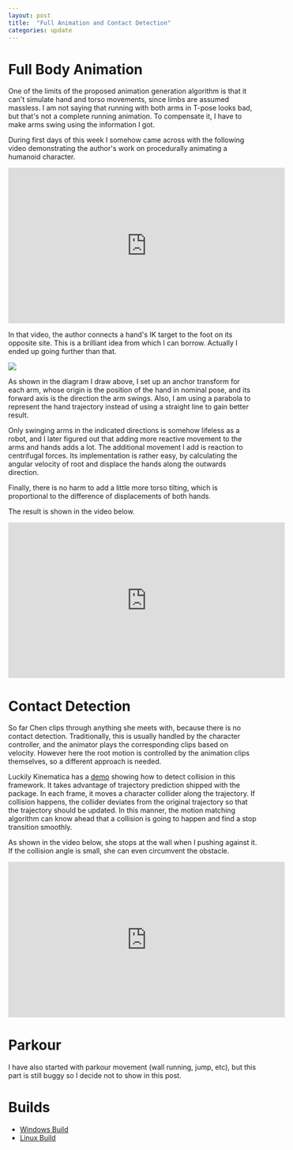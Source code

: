 ```yaml
---
layout: post
title:  "Full Animation and Contact Detection"
categories: update
---
```

# Full Body Animation
One of the limits of the proposed animation generation algorithm is that it can't simulate hand and torso movements, since limbs are assumed massless.
I am not saying that running with both arms in T-pose looks bad, but that's not a complete running animation.
To compensate it, I have to make arms swing using the information I got.

During first days of this week I somehow came across with the following video demonstrating the author's work on procedurally animating a humanoid character.

<div style="text-align: center;"><iframe width="560" height="315" src="https://www.youtube.com/embed/0LvcrLpWUjs" title="YouTube video player" frameborder="0" allow="accelerometer; autoplay; clipboard-write; encrypted-media; gyroscope; picture-in-picture" allowfullscreen></iframe></div>

In that video, the author connects a hand's IK target to the foot on its opposite site.
This is a brilliant idea from which I can borrow.
Actually I ended up going further than that.

<img src="{{site.baseurl}}/assets/2021-4-7-arms.png">

As shown in the diagram I draw above, I set up an anchor transform for each arm, whose origin is the position of the hand in nominal pose, and its forward axis is the direction the arm swings.
Also, I am using a parabola to represent the hand trajectory instead of using a straight line to gain better result.

Only swinging arms in the indicated directions is somehow lifeless as a robot, and I later figured out that adding more reactive movement to the arms and hands adds a lot.
The additional movement I add is reaction to centrifugal forces.
Its implementation is rather easy, by calculating the angular velocity of root and displace the hands along the outwards direction.

Finally, there is no harm to add a little more torso tilting, which is proportional to the difference of displacements of both hands.

The result is shown in the video below.

<div style="text-align: center;"><iframe width="560" height="315" src="https://www.youtube.com/embed/itWcQLm3kFY" title="YouTube video player" frameborder="0" allow="accelerometer; autoplay; clipboard-write; encrypted-media; gyroscope; picture-in-picture" allowfullscreen></iframe></div>

# Contact Detection
So far Chen clips through anything she meets with, because there is no contact detection.
Traditionally, this is usually handled by the character controller, and the animator plays the corresponding clips based on velocity.
However here the root motion is controlled by the animation clips themselves, so a different approach is needed.

Luckily Kinematica has a [demo](https://github.com/Unity-Technologies/Kinematica_Demo/) showing how to detect collision in this framework.
It takes advantage of trajectory prediction shipped with the package.
In each frame, it moves a character collider along the trajectory.
If collision happens, the collider deviates from the original trajectory so that the trajectory should be updated.
In this manner, the motion matching algorithm can know ahead that a collision is going to happen and find a stop transition smoothly.

As shown in the video below, she stops at the wall when I pushing against it.
If the collision angle is small, she can even circumvent the obstacle.

<div style="text-align: center;"><iframe width="560" height="315" src="https://www.youtube.com/embed/QeHNb-9Lixk" title="YouTube video player" frameborder="0" allow="accelerometer; autoplay; clipboard-write; encrypted-media; gyroscope; picture-in-picture" allowfullscreen></iframe></div>

# Parkour
I have also started with parkour movement (wall running, jump, etc), but this part is still buggy so I decide not to show in this post.

# Builds
- [Windows Build](https://drive.google.com/file/d/1zx-eZl2GfTZeYuOy4NTngPfaBk-aTbS_/view?usp=sharing)
- [Linux Build](https://drive.google.com/file/d/1dWk0FtpIyt72BIKF64Lz5CmeSVrc1_EC/view?usp=sharing)